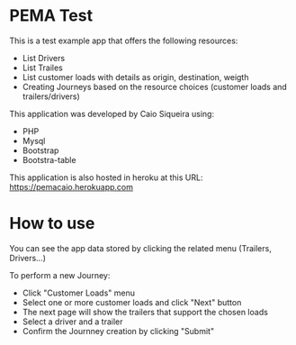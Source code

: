 # PEMA Test

This is a test example app that offers the following resources:

- List Drivers
- List Trailes
- List customer loads with details as origin, destination, weigth
- Creating Journeys based on the resource choices (customer loads and trailers/drivers)

This application was developed by Caio Siqueira using:
- PHP
- Mysql
- Bootstrap
- Bootstra-table

This application is also hosted in heroku at this URL: https://pemacaio.herokuapp.com

# How to use
You can see the app data stored by clicking the related menu  (Trailers, Drivers...)

To perform a new Journey:

- Click "Customer Loads" menu
- Select one or more customer loads and click "Next" button
- The next page will show the trailers that support the chosen loads
- Select a driver and a trailer
- Confirm the Journney creation by clicking "Submit"

